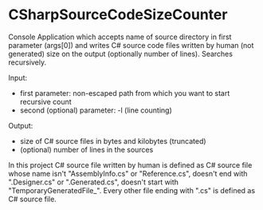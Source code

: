 # CSharpSourceCodeSizeCounter
Console Application which accepts name of source directory in first parameter (args[0]) and writes C# source code files written by human (not generated) size on the output (optionally number of lines). Searches recursively.

Input:
  - first parameter: non-escaped path from which you want to start recursive count
  - second (optional) parameter: -l (line counting)

Output:
  - size of C# source files in bytes and kilobytes (truncated)
  - (optional) number of lines in the sources
  
In this project C# source file written by human is defined as C# source file whose name isn't "AssemblyInfo.cs" or "Reference.cs", doesn't end with ".Designer.cs" or ".Generated.cs", doesn't start with "TemporaryGeneratedFile_".
Every other file ending with ".cs" is defined as C# source file.
